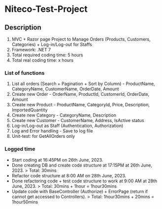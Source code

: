 # Niteco-Test-Project
## Description
1. MVC + Razor page Project to Manage Orders (Products, Customers, Categories) + Log-in/Log-out for Staffs
2. Framework: .NET 7
3. Total required coding time: 5 hours
3. Total real coding time: x hours

### List of functions
1. List all orders (Search + Pagination + Sort by Column) - ProductName, CategoryName, CustomerName, OrderDate, Amount
2. Create new Order - OrderName, ProductId, CustomerId, OrderDate, Amount
3. Create new Product - ProductName, CategoryId, Price, Description, ImportedQuantity
4. Create new Category - CategoryName, Description
5. Create new Customer - CustomerName, Address, IsActive status
6. Log-in/Log-out as Staff (Authentication, Authorization)
7. Log and Error handling - Save to log file
8. Unit-test: for GetAllOrders only

### Logged time
- Start coding at 16:45PM on 26th June, 2023.
- Done creating DB and create code structure at 17:15PM at 26th June, 2023. > Total: 30mins
- Refactor code structure at 8:00 AM on 28th June, 2023.
- Done refactoring code + test code structure to work at 9:00 AM at 28th June, 2023. > Total: 30mins + 1hour = 1hour30mins
- Update code with BaseController (Authorize) + ErrorPage (return if cannot get accessed to Controllers). > Total: 1hour30mins + 20mins = 1hour50mins